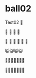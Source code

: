 # ball02
Test02
:fu:

:runner: :runner: :runner: :runner:



:hankey: :hankey: :hankey: :hankey: :hankey: :hankey:

:smiley_cat::smiley_cat::smiley_cat::smiley_cat:

:princess::princess::princess::princess::princess::princess::princess:

:man::man::man::man::man::man::man:
